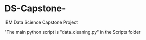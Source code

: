 # DS-Capstone-
IBM Data Science Capstone Project

"The main python script is "data_cleaning.py" in the Scripts folder
